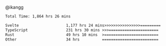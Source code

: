 @ikangg
<!--START_SECTION:waka-->

```txt
Total Time: 1,864 hrs 26 mins

Svelte                     1,177 hrs 24 mins>>>>>>>>>>>>>>>>=========   62.02 %
TypeScript                 231 hrs 30 mins >>>======================   12.19 %
Rust                       49 hrs 10 mins  >========================   02.59 %
Other                      34 hrs          =========================   01.79 %
```

<!--END_SECTION:waka-->
